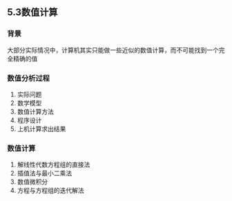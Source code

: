 ## 5.3数值计算

### 背景

大部分实际情况中，计算机其实只能做一些近似的数值计算，而不可能找到一个完全精确的值

### 数值分析过程

1. 实际问题
2. 数学模型
3. 数值计算方法
4. 程序设计
5. 上机计算求出结果

### 数值计算

1. 解线性代数方程组的直接法
2. 插值法与最小二乘法
3. 数值微积分
4. 方程与方程组的迭代解法

